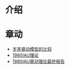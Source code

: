 <!--
 * @Description: 
 * @Version: 1.0.0
 * @Author: lax
 * @Date: 2022-02-26 14:15:25
 * @LastEditors: lax
 * @LastEditTime: 2022-06-29 23:42:37
 * @FilePath: \tao_solar_terms\readme.md
-->

<!-- TODO -->
# 介绍

# 章动

* [岁差章动模型的比较](https://www.doc88.com/p-2969595293018.html)
* [1980IAU理论](https://xueshu.baidu.com/usercenter/paper/show?paperid=1h3n00m0n33t0470157p08702e163531)
* [1980IAU章动理论最终报告](https://xueshu.baidu.com/usercenter/paper/show?paperid=a7f0515cec28c51ad3ef3445f4c80256&site=xueshu_se)
